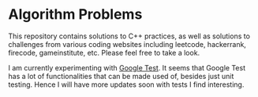 # Algorithm Problems
This repository contains solutions to C++ practices, as well as solutions to challenges from various coding websites including leetcode, hackerrank, firecode, gameinstitute, etc. 
Please feel free to take a look. 

I am currently experimenting with [Google Test](https://github.com/google/googletest). 
It seems that Google Test has a lot of functionalities that can be made used of, besides just unit testing. Hence I will have more updates soon with tests I find interesting. 